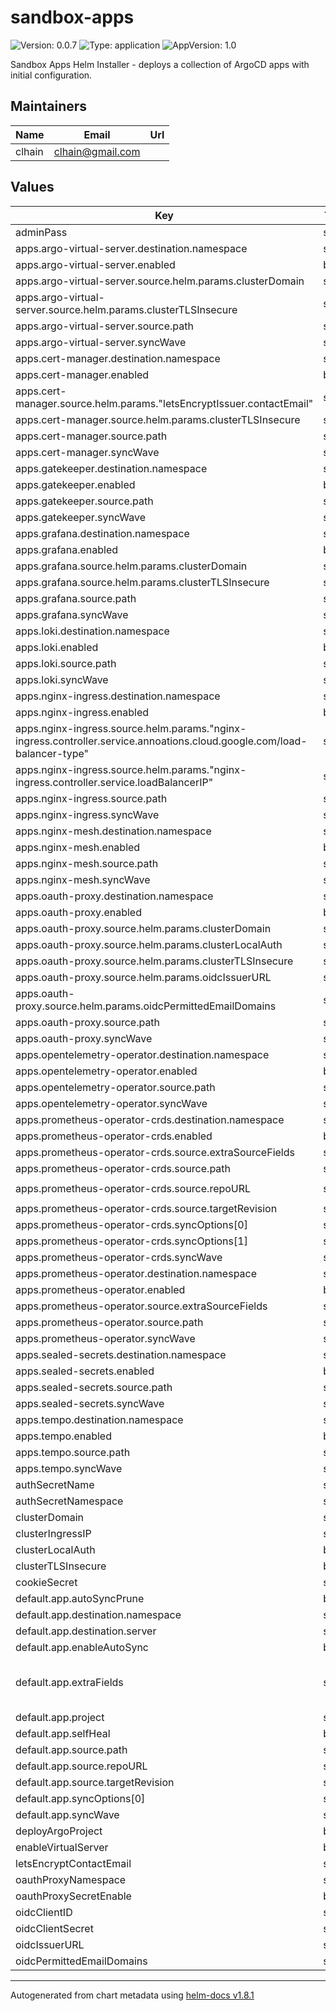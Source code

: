 # sandbox-apps

![Version: 0.0.7](https://img.shields.io/badge/Version-0.0.7-informational?style=flat-square) ![Type: application](https://img.shields.io/badge/Type-application-informational?style=flat-square) ![AppVersion: 1.0](https://img.shields.io/badge/AppVersion-1.0-informational?style=flat-square)

Sandbox Apps Helm Installer - deploys a collection of ArgoCD apps with initial configuration.

## Maintainers

| Name | Email | Url |
| ---- | ------ | --- |
| clhain | <clhain@gmail.com> |  |

## Values

| Key | Type | Default | Description |
|-----|------|---------|-------------|
| adminPass | string | `""` |  |
| apps.argo-virtual-server.destination.namespace | string | `"argocd"` |  |
| apps.argo-virtual-server.enabled | bool | `true` |  |
| apps.argo-virtual-server.source.helm.params.clusterDomain | string | `"{{ .Values.clusterDomain }}"` |  |
| apps.argo-virtual-server.source.helm.params.clusterTLSInsecure | string | `"{{ .Values.clusterTLSInsecure }}"` |  |
| apps.argo-virtual-server.source.path | string | `"services/argo-virtual-server"` |  |
| apps.argo-virtual-server.syncWave | string | `"5"` |  |
| apps.cert-manager.destination.namespace | string | `"cert-manager"` |  |
| apps.cert-manager.enabled | bool | `true` |  |
| apps.cert-manager.source.helm.params."letsEncryptIssuer.contactEmail" | string | `"{{ .Values.letsEncryptContactEmail }}"` |  |
| apps.cert-manager.source.helm.params.clusterTLSInsecure | string | `"{{ .Values.clusterTLSInsecure }}"` |  |
| apps.cert-manager.source.path | string | `"services/cert-manager"` |  |
| apps.cert-manager.syncWave | string | `"1"` |  |
| apps.gatekeeper.destination.namespace | string | `"gatekeeper"` |  |
| apps.gatekeeper.enabled | bool | `true` |  |
| apps.gatekeeper.source.path | string | `"services/gatekeeper"` |  |
| apps.gatekeeper.syncWave | string | `"2"` |  |
| apps.grafana.destination.namespace | string | `"grafana"` |  |
| apps.grafana.enabled | bool | `true` |  |
| apps.grafana.source.helm.params.clusterDomain | string | `"{{ .Values.clusterDomain }}"` |  |
| apps.grafana.source.helm.params.clusterTLSInsecure | string | `"{{ .Values.clusterTLSInsecure }}"` |  |
| apps.grafana.source.path | string | `"services/grafana"` |  |
| apps.grafana.syncWave | string | `"6"` |  |
| apps.loki.destination.namespace | string | `"loki"` |  |
| apps.loki.enabled | bool | `true` |  |
| apps.loki.source.path | string | `"services/loki"` |  |
| apps.loki.syncWave | string | `"5"` |  |
| apps.nginx-ingress.destination.namespace | string | `"nginx-ingress"` |  |
| apps.nginx-ingress.enabled | bool | `true` |  |
| apps.nginx-ingress.source.helm.params."nginx-ingress.controller.service.annoations.cloud\.google\.com/load-balancer-type" | string | `"External"` |  |
| apps.nginx-ingress.source.helm.params."nginx-ingress.controller.service.loadBalancerIP" | string | `"{{ .Values.clusterIngressIP }}"` |  |
| apps.nginx-ingress.source.path | string | `"services/nginx-ingress"` |  |
| apps.nginx-ingress.syncWave | string | `"4"` |  |
| apps.nginx-mesh.destination.namespace | string | `"nginx-mesh"` |  |
| apps.nginx-mesh.enabled | bool | `true` |  |
| apps.nginx-mesh.source.path | string | `"services/nginx-mesh"` |  |
| apps.nginx-mesh.syncWave | string | `"3"` |  |
| apps.oauth-proxy.destination.namespace | string | `"oauth-proxy"` |  |
| apps.oauth-proxy.enabled | bool | `true` |  |
| apps.oauth-proxy.source.helm.params.clusterDomain | string | `"{{ .Values.clusterDomain }}"` |  |
| apps.oauth-proxy.source.helm.params.clusterLocalAuth | string | `"{{ .Values.clusterLocalAuth }}"` |  |
| apps.oauth-proxy.source.helm.params.clusterTLSInsecure | string | `"{{ .Values.clusterTLSInsecure }}"` |  |
| apps.oauth-proxy.source.helm.params.oidcIssuerURL | string | `"{{ .Values.oidcIssuerURL }}"` |  |
| apps.oauth-proxy.source.helm.params.oidcPermittedEmailDomains | string | `"{{ .Values.oidcPermittedEmailDomains }}"` |  |
| apps.oauth-proxy.source.path | string | `"services/oauth-proxy"` |  |
| apps.oauth-proxy.syncWave | string | `"5"` |  |
| apps.opentelemetry-operator.destination.namespace | string | `"opentelemetry-operator"` |  |
| apps.opentelemetry-operator.enabled | bool | `true` |  |
| apps.opentelemetry-operator.source.path | string | `"services/opentelemetry-operator"` |  |
| apps.opentelemetry-operator.syncWave | string | `"2"` |  |
| apps.prometheus-operator-crds.destination.namespace | string | `"prometheus-operator"` |  |
| apps.prometheus-operator-crds.enabled | bool | `true` |  |
| apps.prometheus-operator-crds.source.extraSourceFields | string | `"directory:\n  recurse: true\n"` |  |
| apps.prometheus-operator-crds.source.path | string | `"charts/kube-prometheus-stack/crds/"` |  |
| apps.prometheus-operator-crds.source.repoURL | string | `"https://github.com/prometheus-community/helm-charts.git"` |  |
| apps.prometheus-operator-crds.source.targetRevision | string | `"kube-prometheus-stack-39.9.0"` |  |
| apps.prometheus-operator-crds.syncOptions[0] | string | `"CreateNamespace=true"` |  |
| apps.prometheus-operator-crds.syncOptions[1] | string | `"Replace=true"` |  |
| apps.prometheus-operator-crds.syncWave | string | `"1"` |  |
| apps.prometheus-operator.destination.namespace | string | `"prometheus-operator"` |  |
| apps.prometheus-operator.enabled | bool | `true` |  |
| apps.prometheus-operator.source.extraSourceFields | string | `"helm:\n  skipCrds: true\n"` |  |
| apps.prometheus-operator.source.path | string | `"services/prometheus-operator"` |  |
| apps.prometheus-operator.syncWave | string | `"2"` |  |
| apps.sealed-secrets.destination.namespace | string | `"sealed-secrets"` |  |
| apps.sealed-secrets.enabled | bool | `true` |  |
| apps.sealed-secrets.source.path | string | `"services/sealed-secrets"` |  |
| apps.sealed-secrets.syncWave | string | `"2"` |  |
| apps.tempo.destination.namespace | string | `"tempo"` |  |
| apps.tempo.enabled | bool | `true` |  |
| apps.tempo.source.path | string | `"services/tempo"` |  |
| apps.tempo.syncWave | string | `"5"` |  |
| authSecretName | string | `"oauth-secret"` |  |
| authSecretNamespace | string | `"argocd"` |  |
| clusterDomain | string | `nil` |  |
| clusterIngressIP | string | `nil` |  |
| clusterLocalAuth | bool | `true` |  |
| clusterTLSInsecure | bool | `false` |  |
| cookieSecret | string | `""` |  |
| default.app.autoSyncPrune | bool | `true` |  |
| default.app.destination.namespace | string | `nil` |  |
| default.app.destination.server | string | `"https://kubernetes.default.svc"` |  |
| default.app.enableAutoSync | bool | `true` |  |
| default.app.extraFields | string | `"ignoreDifferences:\n- group: apiextensions.k8s.io\n  kind: CustomResourceDefinition\n  jsonPointers:\n  - /metadata/annotations\n"` |  |
| default.app.project | string | `"cluster-services"` |  |
| default.app.selfHeal | bool | `true` |  |
| default.app.source.path | string | `nil` |  |
| default.app.source.repoURL | string | `"https://github.com/clhain/sandbox.git"` |  |
| default.app.source.targetRevision | string | `"HEAD"` |  |
| default.app.syncOptions[0] | string | `"CreateNamespace=true"` |  |
| default.app.syncWave | string | `"10"` |  |
| deployArgoProject | bool | `true` |  |
| enableVirtualServer | bool | `true` |  |
| letsEncryptContactEmail | string | `nil` |  |
| oauthProxyNamespace | string | `"oauth-proxy"` |  |
| oauthProxySecretEnable | bool | `true` |  |
| oidcClientID | string | `""` |  |
| oidcClientSecret | string | `""` |  |
| oidcIssuerURL | string | `""` |  |
| oidcPermittedEmailDomains | string | `"*"` |  |

----------------------------------------------
Autogenerated from chart metadata using [helm-docs v1.8.1](https://github.com/norwoodj/helm-docs/releases/v1.8.1)
